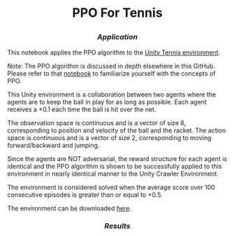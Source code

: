 # <p align="center"><b>PPO For Tennis</b></p>

### <p align="center"><b><i>Application </i></b></p>

This notebook applies the PPO algorithm to the [Unity Tennis environment](https://github.com/Unity-Technologies/ml-agents/blob/master/docs/Learning-Environment-Examples.md).

Note: The PPO algorithm is discussed in depth elsewhere in this GitHub. Please refer to that [notebook](https://github.com/Shawn-Ricardo/Reinforcement-Learning/tree/master/Continuous_Spaces/ppo) to familiarize yourself with the concepts of PPO.

This Unity environment is a collaboration between two agents where the agents are to keep the ball in play for as long as possible. Each agent receives a +0.1 each time the ball is hit over the net.

The observation space is continuous and is a vector of size 8, corresponding to position and velocity of the ball and the racket. The action space is continuous and is a vector of size 2, corresponding to moving forward/backward and jumping.

Since the agents are NOT adversarial, the reward structure for each agent is identical and the PPO algorithm is shown to be successfully applied to this environment in nearly identical manner to the Unity Crawler Environment.

The environment is considered solved when the average score over 100 consecutive episodes is greater than or equal to +0.5.

The environment can be downloaded [here](https://github.com/udacity/deep-reinforcement-learning/tree/master/p3_collab-compet).

### <p align="center"><b><i>Results</i></b></p>

